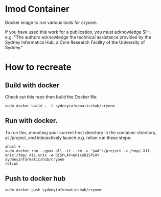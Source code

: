 # Imod Container

Docker image to run various tools for cryoem.

If you have used this work for a publication, you must acknowledge SIH, e.g: "The authors acknowledge the technical assistance provided by the Sydney Informatics Hub, a Core Research Facility of the University of Sydney."


# How to recreate

## Build with docker
Check out this repo then build the Docker file.
```
sudo docker build . -t sydneyinformaticshub/cryoem
```

## Run with docker.
To run this, mounting your current host directory in the container directory, at /project, and interactively launch e.g. relion run these steps:
```
xhost +
sudo docker run --gpus all -it --rm -v `pwd`:/project -v /tmp/.X11-unix:/tmp/.X11-unix -e DISPLAY=unix$DISPLAY sydneyinformaticshub/cryoem
relion
```

## Push to docker hub
```
sudo docker push sydneyinformaticshub/cryoem
```



